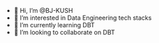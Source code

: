 - 👋 Hi, I’m @BJ-KUSH
- 👀 I’m interested in Data Engineering tech stacks
- 🌱 I’m currently learning DBT
- 💞️ I’m looking to collaborate on DBT


<!---
BJ-KUSH/BJ-KUSH is a ✨ special ✨ repository because its `README.md` (this file) appears on your GitHub profile.
You can click the Preview link to take a look at your changes.
--->
